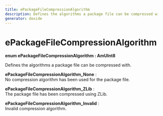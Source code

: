 ```yaml
---
title: ePackageFileCompressionAlgorithm
description: Defines the algorithms a package file can be compressed with.
generator: doxide
---
```



# ePackageFileCompressionAlgorithm

**enum ePackageFileCompressionAlgorithm : AmUInt8**


Defines the algorithms a package file can be compressed with.


    


**ePackageFileCompressionAlgorithm_None**
:   
No compression algorithm has been used for the package file.
         




**ePackageFileCompressionAlgorithm_ZLib**
:   
The package file has been compressed using ZLib.
         




**ePackageFileCompressionAlgorithm_Invalid**
:   
Invalid compression algorithm.
         





